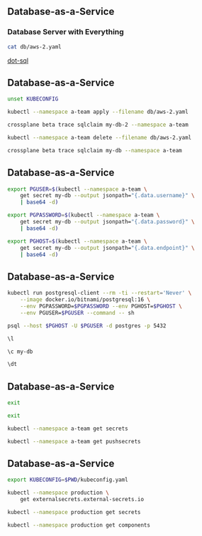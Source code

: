 ## Database-as-a-Service
### Database Server with Everything

```sh
cat db/aws-2.yaml
```

[dot-sql](https://marketplace.upbound.io/configurations/devops-toolkit/dot-sql)


## Database-as-a-Service

```sh
unset KUBECONFIG

kubectl --namespace a-team apply --filename db/aws-2.yaml

crossplane beta trace sqlclaim my-db-2 --namespace a-team

kubectl --namespace a-team delete --filename db/aws-2.yaml

crossplane beta trace sqlclaim my-db --namespace a-team
```


## Database-as-a-Service

```sh
export PGUSER=$(kubectl --namespace a-team \
    get secret my-db --output jsonpath="{.data.username}" \
    | base64 -d)

export PGPASSWORD=$(kubectl --namespace a-team \
    get secret my-db --output jsonpath="{.data.password}" \
    | base64 -d)

export PGHOST=$(kubectl --namespace a-team \
    get secret my-db --output jsonpath="{.data.endpoint}" \
    | base64 -d)
```


## Database-as-a-Service

```sh
kubectl run postgresql-client --rm -ti --restart='Never' \
    --image docker.io/bitnami/postgresql:16 \
    --env PGPASSWORD=$PGPASSWORD --env PGHOST=$PGHOST \
    --env PGUSER=$PGUSER --command -- sh

psql --host $PGHOST -U $PGUSER -d postgres -p 5432

\l

\c my-db

\dt
```


## Database-as-a-Service

```sh
exit

exit

kubectl --namespace a-team get secrets

kubectl --namespace a-team get pushsecrets
```


## Database-as-a-Service

```sh
export KUBECONFIG=$PWD/kubeconfig.yaml

kubectl --namespace production \
    get externalsecrets.external-secrets.io

kubectl --namespace production get secrets

kubectl --namespace production get components
```

